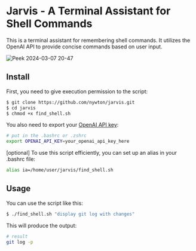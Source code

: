 # Jarvis - A Terminal Assistant for Shell Commands

This is a terminal assistant for remembering shell commands. It utilizes the OpenAI API to provide concise commands based on user input.

![Peek 2024-03-07 20-47](https://github.com/nywton/jarvis/assets/6857918/e097c884-3835-4564-9427-67b69e2f53e3)

## Install

First, you need to give execution permission to the script:

```bash
$ git clone https://github.com/nywton/jarvis.git
$ cd jarvis
$ chmod +x find_shell.sh
```
You also need to export your [OpenAI API key](https://help.openai.com/en/articles/4936850-where-do-i-find-my-openai-api-key):

```bash
# put in the .bashrc or .zshrc
export OPENAI_API_KEY=your_openai_api_key_here
```

[optional] To use this script efficiently, you can set up an alias in your .bashrc file:

```bash
alias ia=/home/user/jarvis/find_shell.sh
```
## Usage
You can use the script like this:

```bash
$ ./find_shell.sh "display git log with changes"
```
This will produce the output:

```bash
# result
git log -p
```



